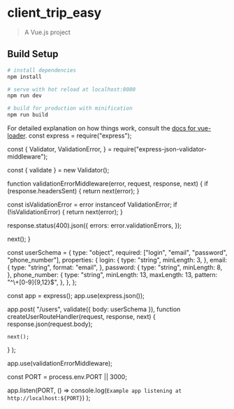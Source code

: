 # client_trip_easy

> A Vue.js project

## Build Setup

``` bash
# install dependencies
npm install

# serve with hot reload at localhost:8080
npm run dev

# build for production with minification
npm run build
```

For detailed explanation on how things work, consult the [docs for vue-loader](http://vuejs.github.io/vue-loader).
const express = require("express");

const {
  Validator,
  ValidationError,
} = require("express-json-validator-middleware");

const { validate } = new Validator();

function validationErrorMiddleware(error, request, response, next) {
  if (response.headersSent) {
    return next(error);
  }

  const isValidationError = error instanceof ValidationError;
  if (!isValidationError) {
    return next(error);
  }

  response.status(400).json({
    errors: error.validationErrors,
  });

  next();
}

const userSchema = {
  type: "object",
  required: ["login", "email", "password", "phone_number"],
  properties: {
    login: {
      type: "string",
      minLength: 3,
    },
    email: {
      type: "string",
      format: "email",
    },
    password: {
      type: "string",
      minLength: 8,
    },
    phone_number: {
      type: "string",
      minLength: 13,
      maxLength: 13,
      pattern: "^\\+[0-9]{9,12}$",
    },
  },
};

const app = express();
app.use(express.json());

app.post(
  "/users",
  validate({ body: userSchema }),
  function createUserRouteHandler(request, response, next) {
    response.json(request.body);

    next();
  }
);

app.use(validationErrorMiddleware);

const PORT = process.env.PORT || 3000;

app.listen(PORT, () =>
  console.log(`Example app listening at http://localhost:${PORT}`)
);
